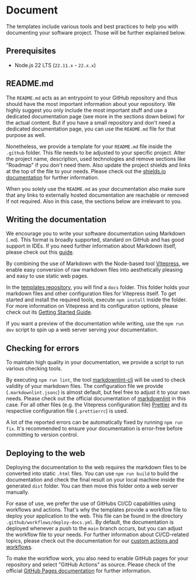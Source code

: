# Document

The templates include various tools and best practices to help you with documenting your software project.
Those will be further explained below.

## Prerequisites

- Node.js 22 LTS (`22.11.x` - `22.x.x`)

## README.md

The `README.md` acts as an entrypoint to your GitHub repository and thus should have the most important information about your repository.
We highly suggest you only include the most important stuff and use a dedicated documentation page (see more in the sections down below) for the actual content.
But if you have a small repository and don't need a dedicated documentation page, you can use the `README.md` file for that purpose as well.

Nonetheless, we provide a template for your `README.md` file inside the `.github` folder. This file needs to be adjusted to your specific project.
Alter the project name, description, used technologies and remove sections like "Roadmap" if you don't need them. Also update the project shields and links at the top of the file to your needs.
Please check out the [shields.io documentation](https://shields.io/) for further information.

When you solely use the `README.md` as your documentation also make sure that any links to externally hosted documentation are reachable or removed if not required.
Also in this case, the sections below are irrelevant to you.

## Writing the documentation

We encourage you to write your software documentation using Markdown (`.md`). This format is broadly supported, standard on GitHub and has good support in IDEs.
If you need further information about Markdown itself, please check out this [guide](https://www.markdownguide.org/).

By combining the use of Markdown with the Node-based tool [Vitepress](https://vitepress.dev/), we enable easy conversion of raw markdown files into aesthetically pleasing and easy to use static web pages.

In the [templates repository](https://github.com/it-at-m/refarch-templates), you will find a `docs` folder. This folder holds your markdown files and other configuration files for Vitepress itself.
To get started and install the required tools, execute `npm install` inside the folder.
For more information on Vitepress and its configuration options, please check out its [Getting Started Guide](https://vitepress.dev/guide/getting-started).

If you want a preview of the documentation while writing, use the `npm run dev` script to spin up a web server serving your documentation.

## Checking for errors

To maintain high quality in your documentation, we provide a script to run various checking tools.

By executing `npm run lint`, the tool [markdownlint-cli](https://github.com/igorshubovych/markdownlint-cli) will be used to check validity of your markdown files.
The configuration file we provide (`.markdownlint.jsonc`) is almost default, but feel free to adjust it to your own needs. Please check out the official documentation of [markdownlint](https://github.com/DavidAnson/markdownlint#optionsconfig) in this case.
For all other files (e.g. the Vitepress configuration file) [Prettier](https://prettier.io/) and its respective configuration file (`.prettierrc`) is used.

A lot of the reported errors can be automatically fixed by running `npm run fix`.
It's recommended to ensure your documentation is error-free before committing to version control.

## Deploying to the web

Deploying the documentation to the web requires the markdown files to be converted into static `.html` files. You can use `npm run build` to build the documentation and check the final result on your local machine inside the generated `dist` folder.
You can then move this folder onto a web server manually.

For ease of use, we prefer the use of GitHubs CI/CD capabilities using workflows and actions. That's why the templates provide a workflow file to deploy your application to the web. This file can be found in the directory `.github/workflows/deploy-docs.yml`.
By default, the documentation is deployed whenever a push to the `main` branch occurs, but you can adjust the workflow file to your needs.
For further information about CI/CD-related topics, please check out the documentation for our [custom actions and workflows](https://github.com/it-at-m/.github).

To make the workflow work, you also need to enable GitHub pages for your repository and select "GitHub Actions" as source. Please check of the official [GitHub Pages documentation](https://pages.github.com/) for further information.
